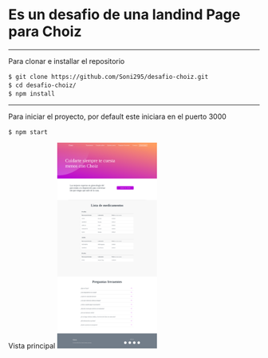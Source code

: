 # Es un desafio de una landind Page para Choiz
---

Para clonar e installar el repositorio
```sh
$ git clone https://github.com/Soni295/desafio-choiz.git
$ cd desafio-choiz/
$ npm install
```
---
Para iniciar el proyecto, por default este iniciara en el puerto 3000
```sh
$ npm start
```
Vista principal
<img src='./View.png' width="200">
